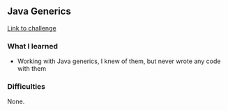## Java Generics

[Link to challenge](https://www.hackerrank.com/challenges/java-generics)

### What I learned
- Working with Java generics, I knew of them, but never wrote any code with them

### Difficulties
None.
